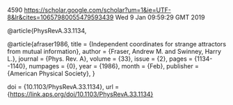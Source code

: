 4590
https://scholar.google.com/scholar?um=1&ie=UTF-8&lr&cites=10657980055479593439
Wed  9 Jan 09:59:29 GMT 2019


@article{PhysRevA.33.1134,


@article{afraser1986,
  title = {Independent coordinates for strange attractors from mutual information},
  author = {Fraser, Andrew M. and Swinney, Harry L.},
  journal = {Phys. Rev. A},
  volume = {33},
  issue = {2},
  pages = {1134--1140},
  numpages = {0},
  year = {1986},
  month = {Feb},
  publisher = {American Physical Society},
}

doi = {10.1103/PhysRevA.33.1134},
url = {https://link.aps.org/doi/10.1103/PhysRevA.33.1134}
